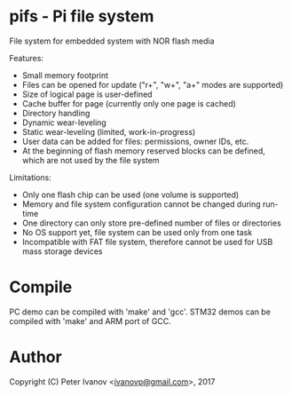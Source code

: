 pifs - Pi file system 
=====================
File system for embedded system with NOR flash media

Features:
 * Small memory footprint
 * Files can be opened for update ("r+", "w+", "a+" modes are supported)
 * Size of logical page is user-defined
 * Cache buffer for page (currently only one page is cached)
 * Directory handling
 * Dynamic wear-leveling
 * Static wear-leveling (limited, work-in-progress)
 * User data can be added for files: permissions, owner IDs, etc.
 * At the beginning of flash memory reserved blocks can be defined, which 
are not used by the file system

Limitations:
 * Only one flash chip can be used (one volume is supported)
 * Memory and file system configuration cannot be changed during run-time
 * One directory can only store pre-defined number of files or directories
 * No OS support yet, file system can be used only from one task
 * Incompatible with FAT file system, therefore cannot be used for USB mass
storage devices

Compile
=======
PC demo can be compiled with 'make' and 'gcc'.
STM32 demos can be compiled with 'make' and ARM port of GCC.

Author
======
Copyright (C) Peter Ivanov &lt;ivanovp@gmail.com&gt;, 2017

